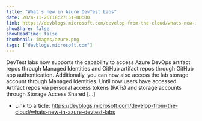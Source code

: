 ```yaml
---
title: "What’s new in Azure DevTest Labs"
date: 2024-11-26T18:27:51+00:00
link: https://devblogs.microsoft.com/develop-from-the-cloud/whats-new-in-azure-devtest-labs
showShare: false
showReadTime: false
thumbnail: images/azure.png
tags: ["devblogs.microsoft.com"]
---
```

DevTest labs now supports the capability to access Azure DevOps artifact repos through Managed Identities and GitHub artifact repos through GitHub app authentication. Additionally, you can now also access the lab storage account through Managed Identities. Until now users have accessed Artifact repos via personal access tokens (PATs) and storage accounts through Storage Access Shared […]

- Link to article: https://devblogs.microsoft.com/develop-from-the-cloud/whats-new-in-azure-devtest-labs